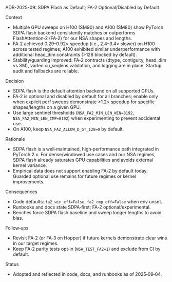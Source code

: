 ADR-2025-09: SDPA Flash as Default; FA‑2 Optional/Disabled by Default

Context
- Multiple GPU sweeps on H100 (SM90) and A100 (SM80) show PyTorch SDPA flash backend consistently matches or outperforms FlashAttention‑2 (FA‑2) for our NSA shapes and lengths.
- FA‑2 achieved 0.29–0.92× speedup (i.e., 2.4–3.4× slower) on H100 across tested regimes; A100 exhibited similar underperformance with additional head_dim constraints (>128 blocked by default).
- Stability/guarding improved: FA‑2 contracts (dtype, contiguity, head_dim vs SM), varlen cu_seqlens validation, and logging are in place. Startup audit and fallbacks are reliable.

Decision
- SDPA flash is the default attention backend on all supported GPUs.
- FA‑2 is optional and disabled by default for all branches; enable only when explicit perf sweeps demonstrate ≥1.2× speedup for specific shapes/lengths on a given GPU.
- Use large sentinel thresholds (`NSA_FA2_MIN_LEN_WIN=8192`, `NSA_FA2_MIN_LEN_CMP=8192`) when experimenting to prevent accidental use.
- On A100, keep `NSA_FA2_ALLOW_D_GT_128=0` by default.

Rationale
- SDPA flash is a well‑maintained, high‑performance path integrated in PyTorch 2.x. For dense/windowed use cases and our NSA regimes, SDPA flash already saturates GPU capabilities and avoids external kernel variance.
- Empirical data does not support enabling FA‑2 by default today. Guarded optional use remains for future regimes or kernel improvements.

Consequences
- Code defaults: `fa2_win_eff=False`, `fa2_cmp_eff=False` when env unset.
- Runbooks and docs state SDPA‑first; FA‑2 optional/experimental.
- Benches force SDPA flash baseline and sweep longer lengths to avoid bias.

Follow‑ups
- Revisit FA‑2 (or FA‑3 on Hopper) if future kernels demonstrate clear wins in our target regimes.
- Keep FA‑2 parity tests opt‑in (`NSA_TEST_FA2=1`) and exclude from CI by default.

Status
- Adopted and reflected in code, docs, and runbooks as of 2025‑09‑04.


